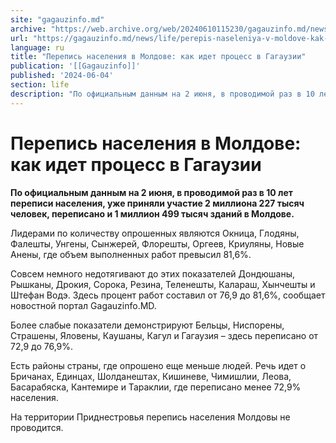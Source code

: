 ```yaml
---
site: "gagauzinfo.md"
archive: "https://web.archive.org/web/20240610115230/gagauzinfo.md/news/life/perepis-naseleniya-v-moldove-kak-idet-protsess-v-gagauzii"
url: "https://gagauzinfo.md/news/life/perepis-naseleniya-v-moldove-kak-idet-protsess-v-gagauzii"
language: ru
title: "Перепись населения в Молдове: как идет процесс в Гагаузии"
publication: '[[Gagauzinfo]]'
published: '2024-06-04'
section: life
description: "По официальным данным на 2 июня, в проводимой раз в 10 лет переписи населения, уже приняли участие 2 миллиона 227 тысяч человек, переписано и 1 миллион 499 тысяч зданий в Молдове."
---
```


# Перепись населения в Молдове: как идет процесс в Гагаузии

**По официальным данным на 2 июня, в проводимой раз в 10 лет переписи населения, уже приняли участие 2 миллиона 227 тысяч человек, переписано и 1 миллион 499 тысяч зданий в Молдове.**

Лидерами по количеству опрошенных являются Окница, Глодяны, Фалешты, Унгены, Сынжерей, Флорешты, Оргеев, Криуляны, Новые Анены, где объем выполненных работ превысил 81,6%.

Совсем немного недотягивают до этих показателей Дондюшаны, Рышканы, Дрокия, Сорока, Резина, Теленешты, Калараш, Хынчешты и Штефан Водэ. Здесь процент работ составил от 76,9 до 81,6%, сообщает новостной портал Gagauzinfo.MD.

Более слабые показатели демонстрируют Бельцы, Ниспорены, Страшены, Яловены, Каушаны, Кагул и Гагаузия – здесь переписано от 72,9 до 76,9%.

Есть районы страны, где опрошено еще меньше людей. Речь идет о Бричанах, Единцах, Шолданештах, Кишиневе, Чимишлии, Леова, Басарабяска, Кантемире и Тараклии, где переписано менее 72,9% населения.

На территории Приднестровья перепись населения Молдовы не проводится.